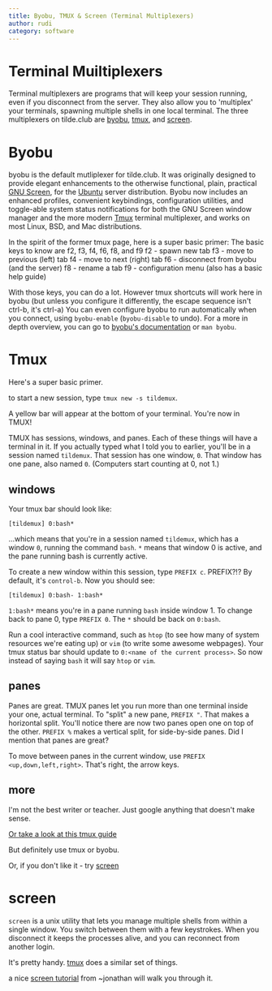 ```yaml
---
title: Byobu, TMUX & Screen (Terminal Multiplexers)
author: rudi
category: software
---
```


# Terminal Muiltiplexers
Terminal multiplexers are programs that will keep your session running, even if you disconnect from the server. They also allow you to 'multiplex' your terminals, spawning multiple shells in one local terminal. The three multiplexers on tilde.club are [byobu](https://linux.die.net/man/1/byobu), [tmux](https://linux.die.net/man/1/tmux), and [screen](https://linux.die.net/man/1/screen).

# Byobu
byobu is the default mutliplexer for tilde.club. It was originally designed to provide elegant enhancements to the otherwise functional, plain, practical [GNU Screen](http://www.gnu.org/software/screen/), for the [Ubuntu](https://ubuntu.com/) server distribution. Byobu now includes an enhanced profiles, convenient keybindings, configuration utilities, and toggle-able system status notifications for both the GNU Screen window manager and the more modern [Tmux](https://github.com/tmux/tmux) terminal multiplexer, and works on most Linux, BSD, and Mac distributions.

In the spirit of the former tmux page, here is a super basic primer:
The basic keys to know are f2, f3, f4, f6, f8, and f9
f2 - spawn new tab
f3 - move to previous (left) tab
f4 - move to next (right) tab
f6 - disconnect from byobu (and the server)
f8 - rename a tab
f9 - configuration menu (also has a basic help guide)

With those keys, you can do a lot. However tmux shortcuts will work here in byobu (but unless you configure it differently, the escape sequence isn't ctrl-b, it's ctrl-a)
You can even configure byobu to run automatically when you connect, using `byobu-enable` (`byobu-disable` to undo).
For a more in depth overview, you can go to [byobu's documentation](https://www.byobu.org/documentation) or `man byobu`.

# Tmux
Here's a super basic primer.

to start a new session, type `tmux new -s tildemux`.

A yellow bar will appear at the bottom of your terminal. You're now in TMUX!

TMUX has sessions, windows, and panes. Each of these things will have a terminal in it. If you actually typed what I told you to earlier, you'll be in a session named `tildemux`. That session has one window, `0`. That window has one pane, also named `0`. (Computers start counting at 0, not 1.)

## windows

Your tmux bar should look like: 

`[tildemux] 0:bash*`

…which means that you're in a session named `tildemux`, which has a window `0`, running the command `bash`. `*` means that window 0 is active, and the pane running bash is currently active.

To create a new window within this session, type `PREFIX c`. PREFIX?!? By default, it's `control-b`. Now you should see:

`[tildemux] 0:bash- 1:bash*`

`1:bash*` means you're in a pane running `bash` inside window 1. To change back to pane 0, type `PREFIX 0`. The `*` should be back on `0:bash`.

Run a cool interactive command, such as `htop` (to see how many of system resources we're eating up) or `vim` (to write some awesome webpages). Your tmux status bar should update to `0:<name of the current process>`. So now instead of saying `bash` it will say `htop` or `vim`.

## panes

Panes are great. TMUX panes let you run more than one terminal inside your one, actual terminal. To "split" a new pane, `PREFIX "`. That makes a horizontal split. You'll notice there are now two panes open one on top of the other. `PREFIX %` makes a vertical split, for side-by-side panes. Did I mention that panes are great?

To move between panes in the current window, use `PREFIX <up,down,left,right>`. That's right, the arrow keys.

## more

I'm not the best writer or teacher. Just google anything that doesn't make sense. 

[Or take a look at this tmux guide](http://robots.thoughtbot.com/a-tmux-crash-course)

But definitely use tmux or byobu.

Or, if you don't like it - try [screen](screen.html)

# screen

`screen` is a unix utility that lets you manage multiple shells from within a single window. You switch between them with a few keystrokes. When you disconnect it keeps the processes alive, and you can reconnect from another login.

It's pretty handy. [tmux](tmux.html) does a similar set of things.

a nice [screen tutorial](http://tilde.club/~jonathan/screen/) from ~jonathan will walk you through it.

